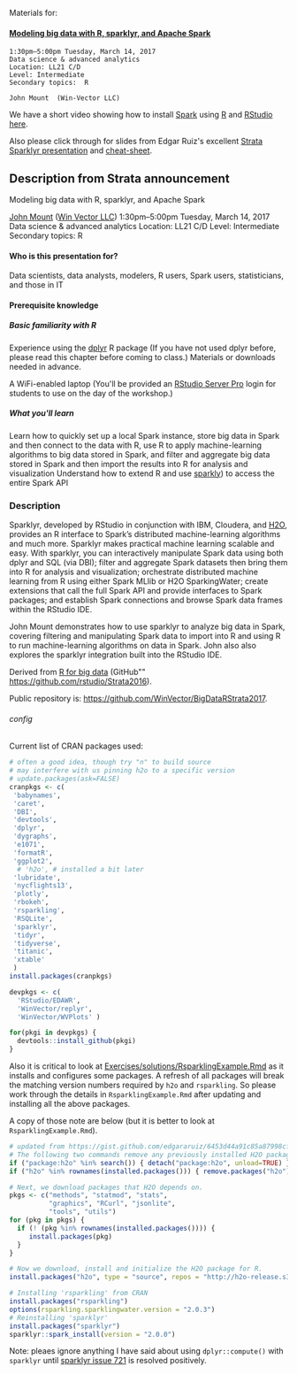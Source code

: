 <!-- README.md is generated from README.Rmd. Please edit that file -->
Materials for:

#### [Modeling big data with R, sparklyr, and Apache Spark](https://conferences.oreilly.com/strata/strata-ca/public/schedule/detail/55791)

    1:30pm–5:00pm Tuesday, March 14, 2017
    Data science & advanced analytics
    Location: LL21 C/D
    Level: Intermediate
    Secondary topics:  R

    John Mount  (Win-Vector LLC)

We have a short video showing how to install [Spark](http://spark.apache.org) using [R](https://cran.r-project.org) and [RStudio](https://www.rstudio.com) [here](https://youtu.be/qnINvPqcRvE).

Also please click through for slides from Edgar Ruiz's excellent [Strata Sparklyr presentation](https://conferences.oreilly.com/strata/strata-ca/public/schedule/detail/55800) and [cheat-sheet](http://spark.rstudio.com/images/sparklyr-cheatsheet.pdf).

Description from Strata announcement
------------------------------------

Modeling big data with R, sparklyr, and Apache Spark

[John Mount](http://www.win-vector.com/site/staff/john-mount/) ([Win Vector LLC](http://www.win-vector.com/)) 1:30pm–5:00pm Tuesday, March 14, 2017 Data science & advanced analytics Location: LL21 C/D Level: Intermediate Secondary topics: R

#### Who is this presentation for?

Data scientists, data analysts, modelers, R users, Spark users, statisticians, and those in IT

#### Prerequisite knowledge

##### Basic familiarity with R

Experience using the [dplyr](https://CRAN.R-project.org/package=dplyr) R package (If you have not used dplyr before, please read this chapter before coming to class.) Materials or downloads needed in advance.

A WiFi-enabled laptop (You'll be provided an [RStudio Server Pro](https://www.rstudio.com/products/rstudio-server-pro/) login for students to use on the day of the workshop.)

##### What you'll learn

Learn how to quickly set up a local Spark instance, store big data in Spark and then connect to the data with R, use R to apply machine-learning algorithms to big data stored in Spark, and filter and aggregate big data stored in Spark and then import the results into R for analysis and visualization Understand how to extend R and use [sparkly](http://spark.rstudio.com)) to access the entire Spark API

### Description

Sparklyr, developed by RStudio in conjunction with IBM, Cloudera, and [H2O](http://www.h2o.ai), provides an R interface to Spark’s distributed machine-learning algorithms and much more. Sparklyr makes practical machine learning scalable and easy. With sparklyr, you can interactively manipulate Spark data using both dplyr and SQL (via DBI); filter and aggregate Spark datasets then bring them into R for analysis and visualization; orchestrate distributed machine learning from R using either Spark MLlib or H2O SparkingWater; create extensions that call the full Spark API and provide interfaces to Spark packages; and establish Spark connections and browse Spark data frames within the RStudio IDE.

John Mount demonstrates how to use sparklyr to analyze big data in Spark, covering filtering and manipulating Spark data to import into R and using R to run machine-learning algorithms on data in Spark. John also also explores the sparklyr integration built into the RStudio IDE.

Derived from [R for big data](https://conferences.oreilly.com/strata/strata-ny-2016/public/schedule/detail/52369) (GitHub"" <https://github.com/rstudio/Strata2016>).

Public repository is: <https://github.com/WinVector/BigDataRStrata2017>.

###### config

Current list of CRAN packages used:

``` r
# often a good idea, though try "n" to build source
# may interfere with us pinning h2o to a specific version
# update.packages(ask=FALSE) 
cranpkgs <- c(
 'babynames',
 'caret',
 'DBI',
 'devtools',
 'dplyr',
 'dygraphs',
 'e1071',
 'formatR',
 'ggplot2',
  # 'h2o', # installed a bit later
 'lubridate',
 'nycflights13',
 'plotly',
 'rbokeh',
 'rsparkling',
 'RSQLite',
 'sparklyr',
 'tidyr',
 'tidyverse',
 'titanic',
 'xtable'
 )
install.packages(cranpkgs)
```

``` r
devpkgs <- c(
  'RStudio/EDAWR',
  'WinVector/replyr',
  'WinVector/WVPlots' )

for(pkgi in devpkgs) {
  devtools::install_github(pkgi)
}
```

Also it is critical to look at [Exercises/solutions/RsparklingExample.Rmd](Exercises/solutions/RsparklingExample.Rmd) as it installs and configures some packages. A refresh of all packages will break the matching version numbers required by `h2o` and `rsparkling`. So please work through the details in `RsparklingExample.Rmd` after updating and installing all the above packages.

A copy of those note are below (but it is better to look at `RsparklingExample.Rmd`).

``` r
# updated from https://gist.github.com/edgararuiz/6453d44a91c85a87998cfeb0dfed9fa9
# The following two commands remove any previously installed H2O packages for R.
if ("package:h2o" %in% search()) { detach("package:h2o", unload=TRUE) }
if ("h2o" %in% rownames(installed.packages())) { remove.packages("h2o") }

# Next, we download packages that H2O depends on.
pkgs <- c("methods", "statmod", "stats",
          "graphics", "RCurl", "jsonlite",
          "tools", "utils")
for (pkg in pkgs) {
  if (! (pkg %in% rownames(installed.packages()))) {
     install.packages(pkg)
  }
}

# Now we download, install and initialize the H2O package for R.
install.packages("h2o", type = "source", repos = "http://h2o-release.s3.amazonaws.com/h2o/rel-turnbull/2/R")

# Installing 'rsparkling' from CRAN
install.packages("rsparkling")
options(rsparkling.sparklingwater.version = "2.0.3")
# Reinstalling 'sparklyr' 
install.packages("sparklyr")
sparklyr::spark_install(version = "2.0.0")
```

Note: pleaes ignore anything I have said about using `dplyr::compute()` with `sparklyr` until [sparklyr issue 721](https://github.com/rstudio/sparklyr/issues/721) is resolved positively.
